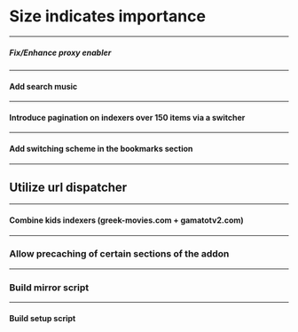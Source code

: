 # Size indicates importance

---

##### Fix/Enhance proxy enabler

---

#### Add search music

---

#### Introduce pagination on indexers over 150 items via a switcher

---

#### Add switching scheme in the bookmarks section

---

## Utilize url dispatcher

---

#### Combine kids indexers (greek-movies.com + gamatotv2.com)

---

### Allow precaching of certain sections of the addon

---

### Build mirror script

---

#### Build setup script
